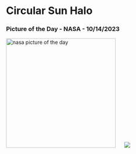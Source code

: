 # Circular Sun Halo 
### Picture of the Day - NASA - 10/14/2023
<img src="https://apod.nasa.gov/apod/image/2004/HubbleVarOrig_Carnegie_960.jpg" alt="nasa picture of the day" width="300"/>&nbsp; &nbsp; &nbsp; <img src="https://github-readme-streak-stats.herokuapp.com/?user=tempo-riz&theme=highcontrast" >
